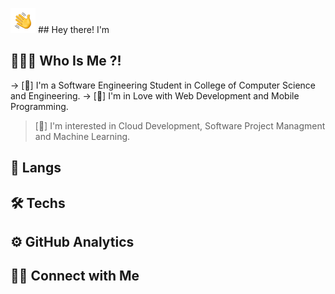 <img src="https://raw.githubusercontent.com/AVS1508/AVS1508/master/assets/Hand%20Wave.gif" width="40"> ## Hey there! I'm

## 👨🏻‍💻  Who Is Me ?!

-> [📌] I'm a Software Engineering Student in College of Computer Science and Engineering.
-> [💠] I'm in Love with Web Development and Mobile Programming. 
> [🚀] I'm interested in Cloud Development, Software Project Managment and Machine Learning. 


## 📝  Langs


## 🛠️  Techs

## ⚙️  GitHub Analytics

## 🤝🏻  Connect with Me

<!--
**Az-Abdulaziz/Az-Abdulaziz** is a ✨ _special_ ✨ repository because its `README.md` (this file) appears on your GitHub profile.

Here are some ideas to get you started:

- 🔭 I’m currently working on ...
- 🌱 I’m currently learning ...
- 👯 I’m looking to collaborate on ...
- 🤔 I’m looking for help with ...
- 💬 Ask me about ...
- 📫 How to reach me: ...
- 😄 Pronouns: ...
- ⚡ Fun fact: ...
-->

